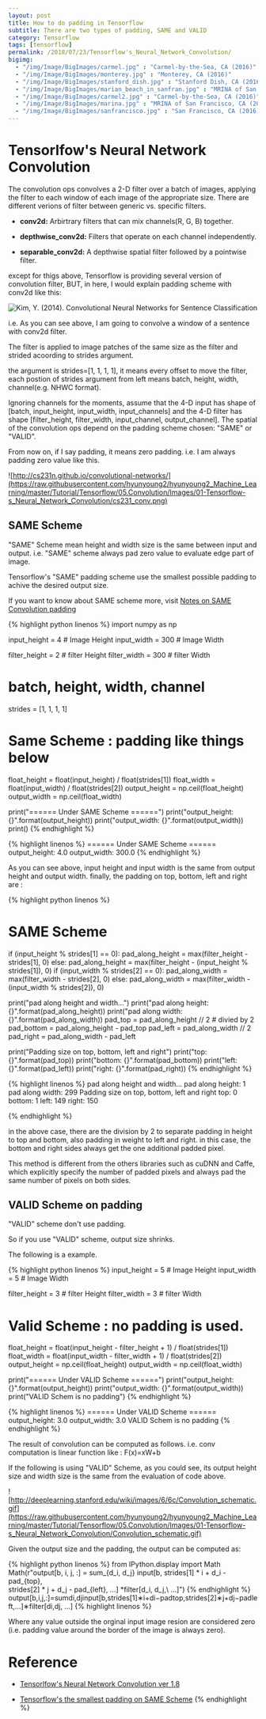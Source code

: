 ```yaml
---
layout: post
title: How to do padding in Tensorflow 
subtitle: There are two types of padding, SAME and VALID
category: Tensorflow
tags: [tensorflow]
permalink: /2018/07/23/Tensorflow's_Neural_Network_Convolution/
bigimg: 
  - "/img/Image/BigImages/carmel.jpg" : "Carmel-by-the-Sea, CA (2016)"
  - "/img/Image/BigImages/monterey.jpg" : "Monterey, CA (2016)"
  - "/img/Image/BigImages/stanford_dish.jpg" : "Stanford Dish, CA (2016)"
  - "/img/Image/BigImages/marian_beach_in_sanfran.jpg" : "MRINA of San Francisco, CA (2016)"
  - "/img/Image/BigImages/carmel2.jpg" : "Carmel-by-the-Sea, CA (2016)"
  - "/img/Image/BigImages/marina.jpg" : "MRINA of San Francisco, CA (2016)"
  - "/img/Image/BigImages/sanfrancisco.jpg" : "San Francisco, CA (2016)"
---
```


<!-- from https://github.com/hyunyoung2/hyunyoung2_Machine_Learning/blob/master/Tutorial/Tensorflow/05.Convolution/01-Tensorflow%27s%20Neural%20Network%20Convolution.ipynb-->

# Tensorlfow's Neural Network Convolution

The convolution ops convolves a 2-D filter over a batch of images, applying the filter to each window of each image of the appropriate size. There are different verions of filter between generic vs. specific filters.

  - **conv2d:** Arbirtrary filters that can mix channels(R, G, B) together.
  
  - **depthwise_conv2d:** Filters that operate on each channel independently.
  
  - **separable_conv2d:** A depthwise spatial filter followed by a pointwise filter.
  
except for thigs above, Tensorflow is providing several version of convolution filter, BUT, in here, I would explain padding scheme with conv2d like this:


![Kim, Y. (2014). Convolutional Neural Networks for Sentence Classification](https://raw.githubusercontent.com/hyunyoung2/hyunyoung2_Machine_Learning/master/Tutorial/Tensorflow/05.Convolution/Images/01-Tensorflow-s_Neural_Network_Convolution/Convolutional_Neural_Networks_for_Sentence_Classification.png)

i.e. As you can see above, I am going to convolve a window of a sentence with conv2d filter. 


The filter is applied to image patches of the same size as the filter and strided acoording to strides argument. 

the argument is strides=[1, 1, 1, 1], it means every offset to move the filter, each postion of strides argument from left means batch, height, width, channel(e.g. NHWC format).

Ignoring channels for the moments, assume that the 4-D input has shape of [batch, input_height, input_width, input_channels] and the 4-D filter has shape [filter_height, filter_width, input_channel, output_channel]. The spatial of the convolution ops depend on the padding scheme chosen: "SAME" or "VALID".

From now on, if I say padding, it means zero padding. i.e. I am always padding zero value like this.

![http://cs231n.github.io/convolutional-networks/](https://raw.githubusercontent.com/hyunyoung2/hyunyoung2_Machine_Learning/master/Tutorial/Tensorflow/05.Convolution/Images/01-Tensorflow-s_Neural_Network_Convolution/cs231_conv.png)



## SAME Scheme 

"SAME" Scheme mean height and width size is the same between input and output. i.e. "SAME" scheme always pad zero value to evaluate edge part of image. 

Tensorflow's "SAME" padding scheme use the smallest possible padding to achive the desired output size.

If you want to know about SAME scheme more, visit [Notes on SAME Convolution padding](https://www.tensorflow.org/versions/r1.8/api_guides/python/nn#Notes_on_SAME_Convolution_Padding)

{% highlight python linenos %}
import numpy as np

input_height = 4 # Image Height
input_width = 300 # Image Width

filter_height = 2 # filter Height
filter_width = 300 # filter Width


# batch, height, width, channel
strides = [1, 1, 1, 1]

# Same Scheme : padding like things below

float_height = float(input_height) / float(strides[1])
float_width = float(input_width) / float(strides[2])
output_height = np.ceil(float_height)
output_width = np.ceil(float_width)

print("====== Under SAME Scheme ======")
print("output_height: {}".format(output_height))
print("output_width: {}".format(output_width))
print()
{% endhighlight %}


{% highlight linenos %}
====== Under SAME Scheme ======
output_height: 4.0
output_width: 300.0
{% endhighlight %}

As you can see above, input height and input width is the same from output height and output width.
finally, the padding on top, bottom, left and right are :

{% highlight python linenos %}
# SAME Scheme
if (input_height % strides[1] == 0):
    pad_along_height = max(filter_height - strides[1], 0)
else:
    pad_along_height = max(filter_height - (input_height % strides[1]), 0)
if (input_width % strides[2] == 0):
    pad_along_width = max(filter_width - strides[2], 0)
else:
    pad_along_width = max(filter_width - (input_width % strides[2]), 0)

    
print("pad along height and width...")
print("pad along height: {}".format(pad_along_height))
print("pad along width: {}".format(pad_along_width))
pad_top = pad_along_height // 2 # divied by 2
pad_bottom = pad_along_height - pad_top
pad_left = pad_along_width // 2
pad_right = pad_along_width - pad_left    

print("Padding size on top, bottom, left and right")
print("top: {}".format(pad_top))
print("bottom: {}".format(pad_bottom))
print("left: {}".format(pad_left))
print("right: {}".format(pad_right))
{% endhighlight %}


{% highlight linenos %}
pad along height and width...
pad along height: 1
pad along width: 299
Padding size on top, bottom, left and right
top: 0
bottom: 1
left: 149
right: 150

{% endhighlight %}

in the above case, there are the division by 2 to separate padding in height to top and bottom, also padding in weight to left and right. in this case, the bottom and right sides always get the one additional padded pixel.

This method is different from the others libraries such as cuDNN and Caffe, which explicitly specify the number of padded pixels and always pad the same number of pixels on both sides. 

## VALID Scheme on padding 

"VALID" scheme don't use padding. 

So if you use "VALID" scheme, output size shrinks.

The following is a example.

{% highlight python linenos %}
input_height = 5 # Image Height
input_width = 5 # Image Width

filter_height = 3 # filter Height
filter_width = 3 # filter Width

# Valid Scheme : no padding is used.

float_height = float(input_height - filter_height + 1) / float(strides[1])
float_width = float(input_width - filter_width + 1) / float(strides[2])
output_height = np.ceil(float_height)
output_width = np.ceil(float_width)

print("====== Under VALID Scheme ======")
print("output_height: {}".format(output_height))
print("output_width: {}".format(output_width))
print("VALID Schem is no padding")
{% endhighlight %}

{% highlight linenos %}
====== Under VALID Scheme ======
output_height: 3.0
output_width: 3.0
VALID Schem is no padding
{% endhighlight %}

The result of convolution can be computed as follows. i.e. conv computation is linear function like : F(x)=xW+b

If the following is using "VALID" Scheme, as you could see, its output height size and width size is the same from the evaluation of code above.

![http://deeplearning.stanford.edu/wiki/images/6/6c/Convolution_schematic.gif](https://raw.githubusercontent.com/hyunyoung2/hyunyoung2_Machine_Learning/master/Tutorial/Tensorflow/05.Convolution/Images/01-Tensorflow-s_Neural_Network_Convolution/Convolution_schematic.gif)

Given the output size and the padding, the output can be computed as:

{% highlight python linenos %}
from IPython.display import Math
Math(r"output[b, i, j, :] = sum_{d_i, d_j} input[b, strides[1] * i + d_i - pad_{top},\
                           strides[2] * j + d_j - pad_{left}, ...] *filter[d_i, d_j,\ ...]")
{% endhighlight %}
output[b,i,j,:]=sumdi,djinput[b,strides[1]∗i+di−padtop,strides[2]∗j+dj−padleft,...]∗filter[di,dj, ...]
{% highlight linenos %}

Where any value outside the orginal input image resion are considered zero (i.e. padding value around the border of the image is always zero).

# Reference 

 - [Tensorlfow's Neural Network Convolution ver 1.8](https://www.tensorflow.org/versions/r1.8/api_guides/python/nn#Convolution)
 
 - [Tensorflow's the smallest padding on SAME Scheme](https://www.tensorflow.org/versions/r1.8/api_guides/python/nn#Notes_on_SAME_Convolution_Padding)
{% endhighlight %}
